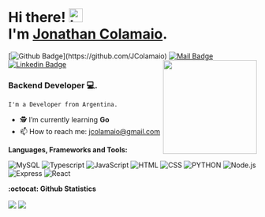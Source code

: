 # Hi there!  <img src="https://user-images.githubusercontent.com/1303154/88677602-1635ba80-d120-11ea-84d8-d263ba5fc3c0.gif" width="28px" alt="hi"> <br> I'm [Jonathan Colamaio](https://www.linkedin.com/in/jonathan-colamaio/). 



[![Github Badge](https://img.shields.io/badge/-JC-rgb(36,%2041,%2046)?style=flat&labelColor=rgb(36,%2041,%2046)&logo=github&logoColor=white)](https://github.com/JColamaio)
[![Mail Badge](https://img.shields.io/badge/-jcolamaio-c0392b?style=flat&labelColor=c0392b&logo=gmail&logoColor=white)](mailto:jcolamaio@gmail.com)
<img align='right' src='https://user-images.githubusercontent.com/5713670/87202985-820dcb80-c2b6-11ea-9f56-7ec461c497c3.gif' width='190'>
[![Linkedin Badge](https://img.shields.io/badge/-Jonathan-0e76a8?style=flat&labelColor=0e76a8&logo=linkedin&logoColor=white)](https://www.linkedin.com/in/jonathan-colamaio-aa0671184/) 


### Backend Developer 💻.

    I'm a Developer from Argentina.
- 🕵 I’m currently learning **Go**
- 📫 How to reach me: jcolamaio@gmail.com <br>

**Languages, Frameworks and Tools:**  &nbsp;

![MySQL](https://img.shields.io/badge/-MYSQL-00618b?style=for-the-badge&logo=mysql&logoColor=fafafa)
![Typescript](https://img.shields.io/badge/-Typescript-61DAFB?style=for-the-badge&logo=typescript&logoColor=333)
![JavaScript](https://img.shields.io/badge/-JavaScript-F7DF1E?style=for-the-badge&logo=javascript&logoColor=333)
![HTML](https://img.shields.io/badge/-HTML-E34F26?style=for-the-badge&logo=html5&logoColor=fafafa)
![CSS](https://img.shields.io/badge/-CSS-1572B6?style=for-the-badge&logo=css3&logoColor=fafafa)
![PYTHON](https://img.shields.io/badge/-PYTHON-00618b?style=for-the-badge&logo=python&logoColor=fafafa)
![Node.js](https://img.shields.io/badge/-Node.js-339933?style=for-the-badge&logo=node.js&logoColor=FAFAFA)
![Express](https://img.shields.io/badge/-Express-FAFAFA?style=for-the-badge&logo=express&logoColor=333)
![React](https://img.shields.io/badge/-React-61DAFB?style=for-the-badge&logo=react&logoColor=333)




**:octocat: Github Statistics**
<p>
    <img align="center" src="https://github-readme-stats.vercel.app/api?username=JColamaio&hide=contribs,prs&theme=tokyonight&show_icons=true"/>
    <img align="center" src="https://github-readme-stats.vercel.app/api/top-langs/?username=JColamaio&layout=compact&theme=tokyonight"/>
</p>
